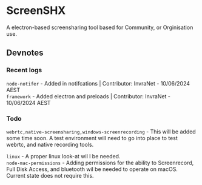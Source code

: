 # ScreenSHX
A electron-based screensharing tool based for Community, or Orginisation use.

## Devnotes
### Recent logs
``node-notifer`` - Added in notifcations | Contributor: InvraNet - 10/06/2024 AEST <br>
``framework`` - Added electron and preloads | Contributor: InvraNet - 10/06/2024 AEST <br>

### Todo
``webrtc,native-screensharing,windows-screenrecording`` - This will be added some time soon. A test environment will need to go into place to test webrtc, and native recording tools. <br>

``linux`` - A proper linux look-at wil
l be needed.<br>
``node-mac-permissions`` - Adding permissions for the ability to Screenrecord, Full Disk Access, and bluetooth wil be needed to operate on macOS. Current state does not require this.

